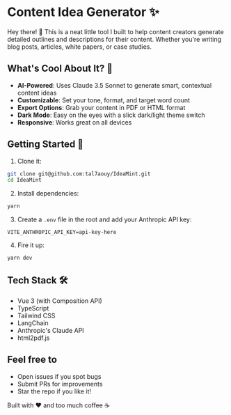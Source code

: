 # Content Idea Generator ✨

Hey there! 👋 This is a neat little tool I built to help content creators generate detailed outlines and descriptions for their content. Whether you're writing blog posts, articles, white papers, or case studies.

## What's Cool About It? 🌟

- **AI-Powered**: Uses Claude 3.5 Sonnet to generate smart, contextual content ideas
- **Customizable**: Set your tone, format, and target word count
- **Export Options**: Grab your content in PDF or HTML format
- **Dark Mode**: Easy on the eyes with a slick dark/light theme switch
- **Responsive**: Works great on all devices

## Getting Started 🚀

1. Clone it:

```bash
git clone git@github.com:tal7aouy/IdeaMint.git
cd IdeaMint
```

2. Install dependencies:

```bash
yarn
```

3. Create a `.env` file in the root and add your Anthropic API key:

```
VITE_ANTHROPIC_API_KEY=api-key-here
```

4. Fire it up:

```bash
yarn dev
```

## Tech Stack 🛠

- Vue 3 (with Composition API)
- TypeScript
- Tailwind CSS
- LangChain
- Anthropic's Claude API
- html2pdf.js

## Feel free to

- Open issues if you spot bugs
- Submit PRs for improvements
- Star the repo if you like it!

Built with ❤️ and too much coffee ☕
